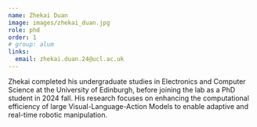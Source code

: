 ```yaml
---
name: Zhekai Duan
image: images/zhekai_duan.jpg
role: phd
order: 1
# group: alum
links:
  email: zhekai.duan.24@ucl.ac.uk
---
```


Zhekai completed his undergraduate studies in Electronics and Computer Science at the University of Edinburgh, before joining the lab as a PhD student in 2024 fall. His research focuses on enhancing the computational efficiency of large Visual-Language-Action Models to enable adaptive and real-time robotic manipulation.
